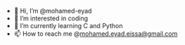 - 👋 Hi, I’m @mohamed-eyad
- 👀 I’m interested in coding
- 🌱 I’m currently learning C and Python
- 📫 How to reach me @mohamed.eyad.eissa@gmail.com

<!---
mohamed-eyad/mohamed-eyad is a ✨ special ✨ repository because its `README.md` (this file) appears on your GitHub profile.
You can click the Preview link to take a look at your changes.
--->
